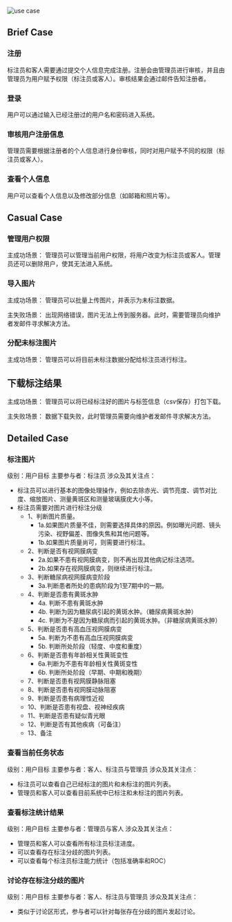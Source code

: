 ![use case](../images/use_case.png)

## Brief Case

### 注册
标注员和客人需要通过提交个人信息完成注册。注册会由管理员进行审核，并且由管理员为用户赋予权限（标注员或客人）。审核结果会通过邮件告知注册者。

### 登录
用户可以通过输入已经注册过的用户名和密码进入系统。


### 审核用户注册信息
管理员需要根据注册者的个人信息进行身份审核，同时对用户赋予不同的权限（标注员或客人）。

### 查看个人信息
用户可以查看个人信息以及修改部分信息（如邮箱和照片等）。

## Casual Case

### 管理用户权限
主成功场景：
管理员可以管理当前用户权限，将用户改变为标注员或客人。管理员还可以删除用户，使其无法进入系统。

### 导入图片
主成功场景：
管理员可以批量上传图片，并表示为未标注数据。

主失败场景：
出现网络错误，图片无法上传到服务器。此时，需要管理员向维护者发邮件寻求解决方法。

### 分配未标注图片
主成功场景：
管理员可以将目前未标注数据分配给标注员进行标注。

## 下载标注结果
主成功场景：
管理员可以将已经标注好的图片与标签信息（csv保存）打包下载。

主失败场景：
数据下载失败，此时管理员需要向维护者发邮件寻求解决方法。

## Detailed Case

### 标注图片
级别：用户目标
主要参与者：标注员
涉众及其关注点：

* 标注员可以进行基本的图像处理操作，例如去除赤光、调节亮度、调节对比度、缩放图片、测量黄斑区和测量玻璃膜疣大小等。
* 标注员需要对图片进行标注分级
	* 1、判断图片质量。
		* 1a.如果图片质量不佳，则需要选择具体的原因。例如曝光问题、镜头污染、视野偏差、图像失焦和其他问题等。
		* 1b.如果图片质量尚可，则需要进行标注。
	* 2、判断是否有视网膜病变
		* 2a.如果不患有视网膜病变，则不再出现其他病记标注选项。
		* 2b.如果存在视网膜病变，则继续进行标注。
	* 3、判断糖尿病视网膜病变阶段
		* 3a.判断患者所处的患病阶段为1至7期中的一期。
	* 4、判断是否患有黄斑水肿
		* 4a. 判断不患有黄斑水肿
		* 4b. 判断为因为糖尿病引起的黄斑水肿。（糖尿病黄斑水肿）
		* 4c. 判断为不是因为糖尿病而引起的黄斑水肿。（非糖尿病黄斑水肿）
	* 5、判断是否患有高血压视网膜病变
		* 5a. 判断为不患有高血压视网膜病变
		* 5b. 判断所处阶段（轻度、中度和重度）
	* 6、判断是否患有年龄相关性黄斑变性
		* 6a.判断为不患有年龄相关性黄斑变性
		* 6b. 判断所处阶段（早期、中期和晚期）
	* 7、判断是否患有视网膜静脉阻塞
	* 8、判断是否患有视网膜动脉阻塞
	* 9、判断是否患有病理性近视
	* 10、判断是否患有视盘、视神经疾病
	* 11、判断是否患有疑似青光眼
	* 12、判断是否有其他疾病（可备注）
	* 13、备注
	
### 查看当前任务状态
级别：用户目标
主要参与者：客人、标注员与管理员
涉众及其关注点：

* 标注员可以查看自己已经标注的图片和未标注的图片列表。
* 管理员和客人可以查看目前系统中已标注和未标注的图片列表。

### 查看标注统计结果
级别：用户目标
主要参与者：管理员与客人
涉众及其关注点：

* 管理员和客人可以查看所有标注员标注进度。
* 可以查看存在标注分歧的图片列表。
* 可以查看每个标注员标注能力统计（包括准确率和ROC）


### 讨论存在标注分歧的图片
级别：用户目标
主要参与者：客人、标注员与管理员
涉众及其关注点：

* 类似于讨论区形式，参与者可以针对每张存在分歧的图片发起讨论。


